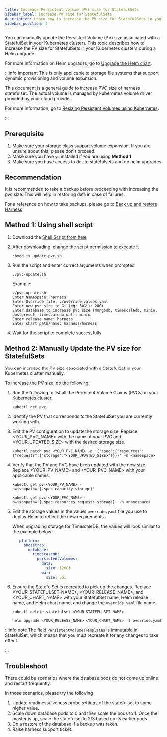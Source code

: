 ```yaml
---
title: Increase Persistent Volume (PV) size for StatefulSets
sidebar_label: Increase PV size for StatefulSets
description: Learn how to increase the PV size for StatefulSets in your Kubernetes cluster during a Helm upgrade.
sidebar_position: 4
---
```


You can manually update the Persistent Volume (PV) size associated with a StatefulSet in your Kubernetes clusters. This topic describes how to increase the PV size for StatefulSets in your Kubernetes clusters during a Helm upgrade.

For more information on Helm upgrades, go to [Upgrade the Helm chart](/docs/self-managed-enterprise-edition/install/upgrade-helm-chart).

:::info Important
This is only applicable to storage file systems that support dynamic provisioning and volume expansion. 

This document is a general guide to increase PVC size of harness statefulset. The actual volume is managed by kubernetes volume driver provided by your cloud provider.

For more information, go to [Resizing Persistent Volumes using Kubernetes](https://kubernetes.io/blog/2018/07/12/resizing-persistent-volumes-using-kubernetes/).

:::

## Prerequisite

1. Make sure your storage class support volume expansion. If you are unsure about this, please don't proceed.
2. Make sure you have `yq` installed if you are using **Method 1**
3. Make sure you have access to delete statefulsets and do helm upgrades

## Recommendation

It is recommended to take a backup before proceeding with increasing the pvc size. This will help in restoring data in case of failures.

For a reference on how to take backups, please go to [Back up and restore Harness](https://developer.harness.io/docs/self-managed-enterprise-edition/back-up-and-restore-helm)

## Method 1: Using shell script

1. Download the [Shell Script from here](https://github.com/harness/helm-charts/blob/main/src/harness/scripts/update-pvc.sh) 

2. After downloading, change the script permission to execute it

   ```
   chmod +x update-pvc.sh
   ```
3. Run the script and enter correct arguments when prompted

   ```
   ./pvc-update.sh
   ```
   Example:
   ```
   ./pvc-update.sh
   Enter Namespace: harness
   Enter Override file: ./override-values.yaml
   Enter new pvc size in Gi (eg: 30Gi): 20Gi
   Enter database to increase pvc size (mongodb, timescaledb, minio, postgresql, timescaledb-wal): minio
   Enter release name: harness
   Enter chart path/name: harness/harness
   ```
4. Wait for the script to complete successfully.

## Method 2: Manually Update the PV size for StatefulSets

You can increase the PV size associated with a StatefulSet in your Kubernetes cluster manually.

To increase the PV size, do the following:

1. Run the following to list all the Persistent Volume Claims (PVCs) in your Kubernetes cluster.

   ```
   kubectl get pvc
   ```

2. Identify the PV that corresponds to the StatefulSet you are currently working with.


3. Edit the PV configuration to update the storage size. Replace \<YOUR_PVC_NAME> with the name of your PVC and \<YOUR_UPDATED_SIZE> with the desired storage size.

   ```
   kubectl patch pvc <YOUR_PVC_NAME> -p '{"spec":{"resources":{"requests":{"storage":"<YOUR_UPDATED_SIZE>"}}}}' -n <namespace>
   ```

4. Verify that the PV and PVC have been updated with the new size. Replace \<YOUR_PV_NAME> and \<YOUR_PVC_NAME> with your applicable names.

   ```
   kubectl get pv <YOUR_PV_NAME> -o=jsonpath='{.spec.capacity.storage}'
   ```

   ```
   kubectl get pvc <YOUR_PVC_NAME> -o=jsonpath='{.spec.resources.requests.storage}' -n <namespace>
   ```

5. Edit the storage values in the values `override.yaml` file you use to deploy Helm to reflect the new requirements.

   When upgrading storage for TimescaleDB, the values will look similar to the example below:

   ```yaml
      platform:
        bootstrap:
          database:
            timescaledb:
              persistentVolumes:
                data:
                  size: 120Gi
                wal:
                  size: 5Gi
   ```

6. Ensure the StatefulSet is recreated to pick up the changes. Replace \<YOUR_STATEFULSET-NAME>, \<YOUR_RELEASE_NAME>, and \<YOUR_CHART_NAME> with your StatefulSet name, Helm release name, and Helm chart name, and change the `override.yaml` file name.

   ```
   kubectl delete statefulset <YOUR_STATEFULSET-NAME>
   ```

   ```
   helm upgrade <YOUR_RELEASE_NAME> <YOUR_CHART_NAME> -f override.yaml
   ```

:::info note
The field `PersistentVolumesTemplates` is immutable in StatefulSet, which means that you must recreate it for any changes to take effect.

:::

## Troubleshoot

There could be scenarios where the database pods do not come up online and restart frequently.

In those scenarios, please try the following

1. Update readiness/liveness probe settings of the statefulset to some higher value.
2. Scale down database pods to 0 and then scale the pods to 1. Once the master is up, scale the statefulset to 2/3 based on its earlier pods.
3. Do a restore of the database if a backup was taken.
4. Raise harness support ticket.
